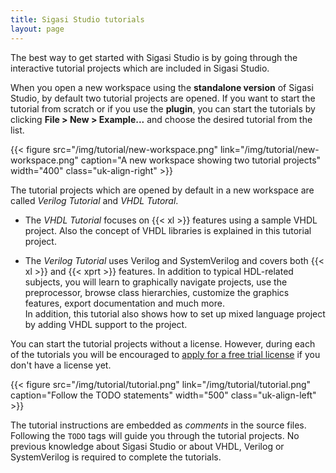 ```yaml
---
title: Sigasi Studio tutorials
layout: page
---
```

The best way to get started with Sigasi Studio is by going through the interactive tutorial projects which are included in Sigasi Studio.

When you open a new workspace using the **standalone version** of Sigasi Studio, by default two tutorial projects are opened.
If you want to start the tutorial from scratch or if you use the **plugin**, you can start the tutorials by clicking **File > New > Example...** and choose the desired tutorial from the list.

{{< figure src="/img/tutorial/new-workspace.png" link="/img/tutorial/new-workspace.png" caption="A new workspace showing two tutorial projects" width="400" class="uk-align-right" >}}

The tutorial projects which are opened by default in a new workspace are called *Verilog Tutorial* and *VHDL Tutoral*.

* The *VHDL Tutorial* focuses on {{< xl >}} features using a sample VHDL project. Also the concept of VHDL libraries is explained in this tutorial project.

* The *Verilog Tutorial* uses Verilog and SystemVerilog and covers both {{< xl >}} and {{< xprt >}} features.
In addition to typical HDL-related subjects, you will learn to graphically navigate projects, use the preprocessor, browse class hierarchies, customize the graphics features, export documentation and much more.  
In addition, this tutorial also shows how to set up mixed language project by adding VHDL support to the project.

You can start the tutorial projects without a license.
However, during each of the tutorials you will be encouraged to [apply for a free trial license](https://www.sigasi.com/try-form/) if you don't have a license yet.

{{< figure src="/img/tutorial/tutorial.png" link="/img/tutorial/tutorial.png" caption="Follow the TODO statements" width="500" class="uk-align-left" >}}

The tutorial instructions are embedded as *comments* in the source files.
Following the `TODO` tags will guide you through the tutorial projects.
No previous knowledge about Sigasi Studio or about VHDL, Verilog or SystemVerilog is required to complete the tutorials.